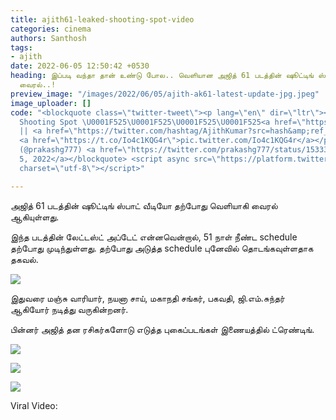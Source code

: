 ```yaml
---
title: ajith61-leaked-shooting-spot-video
categories: cinema
authors: Santhosh
tags:
- ajith
date: 2022-06-05 12:50:42 +0530
heading: இப்படி வந்தா தான் உண்டு போல.. வெளியான அஜித் 61 படத்தின் ஷூட்டிங் ஸ்பாட் வீடியோ
  வைரல்..!
preview_image: "/images/2022/06/05/ajith-ak61-latest-update-jpg.jpeg"
image_uploader: []
code: "<blockquote class=\"twitter-tweet\"><p lang=\"en\" dir=\"ltr\"><a href=\"https://twitter.com/hashtag/AK61?src=hash&amp;ref_src=twsrc%5Etfw\">#AK61</a>
  Shooting Spot \U0001F525\U0001F525\U0001F525\U0001F525<a href=\"https://twitter.com/hashtag/AK62?src=hash&amp;ref_src=twsrc%5Etfw\">#AK62</a>
  || <a href=\"https://twitter.com/hashtag/AjithKumar?src=hash&amp;ref_src=twsrc%5Etfw\">#AjithKumar</a>
  <a href=\"https://t.co/Io4c1KQG4r\">pic.twitter.com/Io4c1KQG4r</a></p>&mdash; Prakash
  (@prakashg777) <a href=\"https://twitter.com/prakashg777/status/1533345353663098880?ref_src=twsrc%5Etfw\">June
  5, 2022</a></blockquote> <script async src=\"https://platform.twitter.com/widgets.js\"
  charset=\"utf-8\"></script>"

---
```

அஜித் 61 படத்தின் ஷூட்டிங் ஸ்பாட் வீடியோ தற்போது வெளியாகி வைரல் ஆகியுள்ளது.

இந்த படத்தின் லேட்டஸ்ட் அப்டேட் என்னவென்றால், 51 நாள் நீண்ட schedule தற்போது முடிந்துள்ளது. தற்போது அடுத்த schedule புனேவில் தொடங்கவுள்ளதாக தகவல்.

![](/images/2022/06/05/ak61-jpg.jpeg)

இதுவரை மஞ்சு வாரியார், நயனா சாய், மகாநதி சங்கர், பகவதி, ஜி.எம்.சுந்தர் ஆகியோர் நடித்து வருகின்றனர்.

பின்னர் அஜித் தன ரசிகர்களோடு எடுத்த புகைப்படங்கள் இணையத்தில் ட்ரெண்டிங்.

![](/images/2022/06/05/ak64-jpg.jpeg)

![](/images/2022/06/05/ak63-jpg.jpeg)

![](/images/2022/06/05/ak62-jpg.jpeg)

Viral Video:
